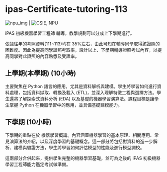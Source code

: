 # ipas-Certificate-tutoring-113

![npu_img](https://www.npu.edu.tw/images/logo.png) | ![CSIE, NPU](https://csie.npu.edu.tw/images/logo.png)

iPAS 初級機器學習工程師 輔導，教學規劃可以分成上下學期進行。 

依據往年的考照資料(111~113)均在 35%左右，由此可知在輔導同學取得該證照的困難度。因此為提高同學證照考取率，設計以上、下學期輔導證照考試內容，以提高同學對此證照的內容熟悉及受證率。  

## 上學期(本學期) (10小時)
主要聚焦在 Python 語言的應用，尤其是資料解析與建模。學生將學習如何進行資料處理，包括資料擷取、轉換及載入 (ETL)，並深入理解特徵工程與選擇方法。學生還將了解探索式資料分析 (EDA) 以及基礎的機器學習演算法。課程目標是讓學生掌握 Python 在機器學習中的應用，並具備基礎建模能力。


## 下學期 (10小時)
下學期的重點在於 機器學習概論。內容涵蓋機器學習的基本原理、相關應用、常見演算法的介紹，以及深度學習的基礎概念。這一部分將包括對資料的進一步解析、建模與驗證方法，學生將學習如何評估模型的性能及進行模型調校。
 
這兩部分合併起來，提供學生完整的機器學習基礎，並可為之後的 iPAS 初級機器學習工程師能力鑑定考試做準備。
